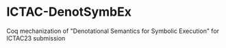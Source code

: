 # ICTAC-DenotSymbEx
Coq mechanization of "Denotational Semantics for Symbolic Execution" for ICTAC23 submission
